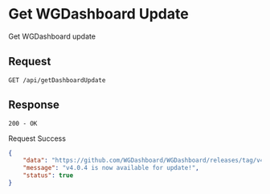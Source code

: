 # Get WGDashboard Update

Get WGDashboard update

## Request

`GET /api/getDashboardUpdate`

## Response

`200 - OK`

<note>Request Success</note>

```json
{
	"data": "https://github.com/WGDashboard/WGDashboard/releases/tag/v4.0.4",
	"message": "v4.0.4 is now available for update!",
	"status": true
}
```